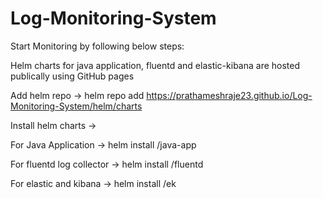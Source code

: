 # Log-Monitoring-System

Start Monitoring by following below steps:

Helm charts for java application, fluentd and elastic-kibana are hosted publically using GitHub pages

Add helm repo 
->
helm repo add <repo-name> https://prathameshraje23.github.io/Log-Monitoring-System/helm/charts

Install helm charts
->

For Java Application
->
helm install <chart-name> <repo-name>/java-app

For fluentd log collector
->
helm install <chart-name> <repo-name>/fluentd

For elastic and kibana
->
helm install <chart-name> <repo-name>/ek
